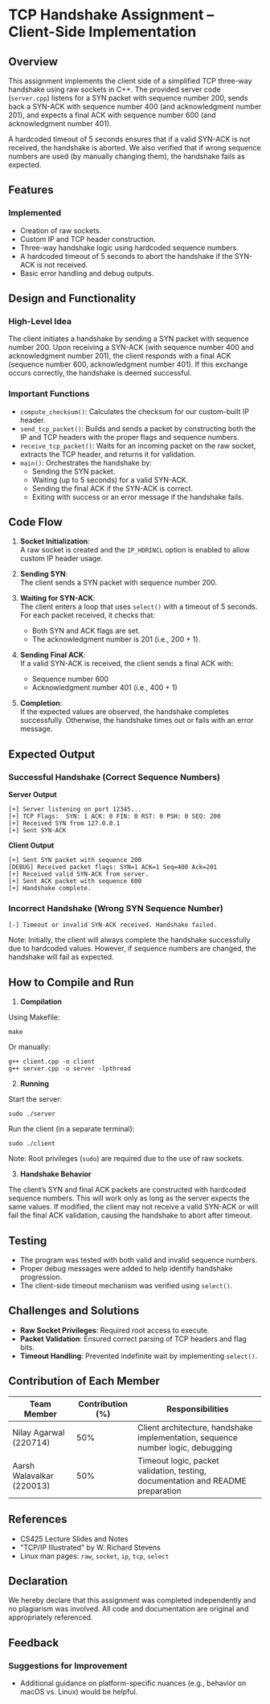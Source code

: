 # TCP Handshake Assignment – Client-Side Implementation

## Overview

This assignment implements the client side of a simplified TCP three-way handshake using raw sockets in C++. The provided server code (`server.cpp`) listens for a SYN packet with sequence number 200, sends back a SYN-ACK with sequence number 400 (and acknowledgment number 201), and expects a final ACK with sequence number 600 (and acknowledgment number 401).

A hardcoded timeout of 5 seconds ensures that if a valid SYN-ACK is not received, the handshake is aborted. We also verified that if wrong sequence numbers are used (by manually changing them), the handshake fails as expected.

## Features

### Implemented

- Creation of raw sockets.
- Custom IP and TCP header construction.
- Three-way handshake logic using hardcoded sequence numbers.
- A hardcoded timeout of 5 seconds to abort the handshake if the SYN-ACK is not received.
- Basic error handling and debug outputs.

## Design and Functionality

### High-Level Idea

The client initiates a handshake by sending a SYN packet with sequence number 200. Upon receiving a SYN-ACK (with sequence number 400 and acknowledgment number 201), the client responds with a final ACK (sequence number 600, acknowledgment number 401). If this exchange occurs correctly, the handshake is deemed successful.

### Important Functions

- `compute_checksum()`: Calculates the checksum for our custom-built IP header.
- `send_tcp_packet()`: Builds and sends a packet by constructing both the IP and TCP headers with the proper flags and sequence numbers.
- `receive_tcp_packet()`: Waits for an incoming packet on the raw socket, extracts the TCP header, and returns it for validation.
- `main()`: Orchestrates the handshake by:
  - Sending the SYN packet.
  - Waiting (up to 5 seconds) for a valid SYN-ACK.
  - Sending the final ACK if the SYN-ACK is correct.
  - Exiting with success or an error message if the handshake fails.

## Code Flow

1. **Socket Initialization**:  
   A raw socket is created and the `IP_HDRINCL` option is enabled to allow custom IP header usage.

2. **Sending SYN**:  
   The client sends a SYN packet with sequence number 200.

3. **Waiting for SYN-ACK**:  
   The client enters a loop that uses `select()` with a timeout of 5 seconds.
   For each packet received, it checks that:

   - Both SYN and ACK flags are set.
   - The acknowledgment number is 201 (i.e., 200 + 1).

4. **Sending Final ACK**:  
   If a valid SYN-ACK is received, the client sends a final ACK with:

   - Sequence number 600
   - Acknowledgment number 401 (i.e., 400 + 1)

5. **Completion**:  
   If the expected values are observed, the handshake completes successfully. Otherwise, the handshake times out or fails with an error message.

## Expected Output

### Successful Handshake (Correct Sequence Numbers)

**Server Output**

```
[+] Server listening on port 12345...
[+] TCP Flags:  SYN: 1 ACK: 0 FIN: 0 RST: 0 PSH: 0 SEQ: 200
[+] Received SYN from 127.0.0.1
[+] Sent SYN-ACK
```

**Client Output**

```
[+] Sent SYN packet with sequence 200
[DEBUG] Received packet flags: SYN=1 ACK=1 Seq=400 Ack=201
[+] Received valid SYN-ACK from server.
[+] Sent ACK packet with sequence 600
[+] Handshake complete.
```

### Incorrect Handshake (Wrong SYN Sequence Number)

```
[-] Timeout or invalid SYN-ACK received. Handshake failed.
```

Note: Initially, the client will always complete the handshake successfully due to hardcoded values. However, if sequence numbers are changed, the handshake will fail as expected.

## How to Compile and Run

1. **Compilation**

Using Makefile:

```
make
```

Or manually:

```
g++ client.cpp -o client
g++ server.cpp -o server -lpthread
```

2. **Running**

Start the server:

```
sudo ./server
```

Run the client (in a separate terminal):

```
sudo ./client
```

Note: Root privileges (`sudo`) are required due to the use of raw sockets.

3. **Handshake Behavior**

The client’s SYN and final ACK packets are constructed with hardcoded sequence numbers. This will work only as long as the server expects the same values. If modified, the client may not receive a valid SYN-ACK or will fail the final ACK validation, causing the handshake to abort after timeout.

## Testing

- The program was tested with both valid and invalid sequence numbers.
- Proper debug messages were added to help identify handshake progression.
- The client-side timeout mechanism was verified using `select()`.

## Challenges and Solutions

- **Raw Socket Privileges**: Required root access to execute.
- **Packet Validation**: Ensured correct parsing of TCP headers and flag bits.
- **Timeout Handling**: Prevented indefinite wait by implementing `select()`.

## Contribution of Each Member

| Team Member               | Contribution (%) | Responsibilities                                                                |
| ------------------------- | ---------------- | ------------------------------------------------------------------------------- |
| Nilay Agarwal (220714)    | 50%              | Client architecture, handshake implementation, sequence number logic, debugging |
| Aarsh Walavalkar (220013) | 50%              | Timeout logic, packet validation, testing, documentation and README preparation |

## References

- CS425 Lecture Slides and Notes
- "TCP/IP Illustrated" by W. Richard Stevens
- Linux man pages: `raw`, `socket`, `ip`, `tcp`, `select`

## Declaration

We hereby declare that this assignment was completed independently and no plagiarism was involved. All code and documentation are original and appropriately referenced.

## Feedback

### Suggestions for Improvement

- Additional guidance on platform-specific nuances (e.g., behavior on macOS vs. Linux) would be helpful.

